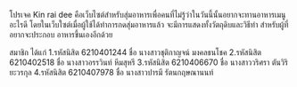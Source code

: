 โปรเจค Kin rai dee คือเว็บไซต์สำหรับสุ่มอาหารเพื่อคนที่ไม่รู้ว่าในวันนี้นั้นอยากจะทานอาหารเมนูอะไรดี
โดยในเว็บใซต์เมื่อผู้ใช้ได้ทำการกดสุ่มอาหารแล้ว จะมีการแสดงทั้งวัตถุดิบและวิธีทำ สำหรับผู้ที่อยากจะประกอบ
อาหารขึ้นเองอีกด้วย

สมาชิก ได้แก่
1.รหัสนิสิต 6210401244 ชื่อ นางสาวชุติกาญจน์ มงคลธนโชค
2.รหัสนิสิต 6210402518 ชื่อ นางสาวอรรวินท์ หีมสุหรี
3.รหัสนิสิต 6210406670 ชื่อ นางสาววริศรา ตันวิริยะวรกุล
4.รหัสนิสิต 6210407978 ชื่อ นางสาวปารมี รัตนกฤษณานนท์